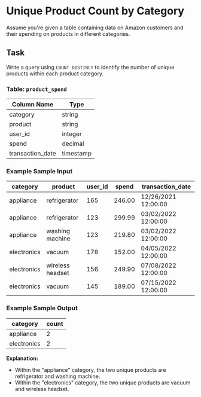 # Unique Product Count by Category

Assume you're given a table containing data on Amazon customers and their spending on products in different categories.

## Task
Write a query using `COUNT DISTINCT` to identify the number of unique products within each product category.

### Table: `product_spend`
| Column Name       | Type      |
|-------------------|-----------|
| category          | string    |
| product           | string    |
| user_id           | integer   |
| spend             | decimal   |
| transaction_date  | timestamp |

### Example Sample Input
| category   | product          | user_id | spend  | transaction_date      |
|------------|------------------|---------|--------|-----------------------|
| appliance  | refrigerator      | 165     | 246.00 | 12/26/2021 12:00:00   |
| appliance  | refrigerator      | 123     | 299.99 | 03/02/2022 12:00:00   |
| appliance  | washing machine   | 123     | 219.80 | 03/02/2022 12:00:00   |
| electronics| vacuum            | 178     | 152.00 | 04/05/2022 12:00:00   |
| electronics| wireless headset  | 156     | 249.90 | 07/08/2022 12:00:00   |
| electronics| vacuum            | 145     | 189.00 | 07/15/2022 12:00:00   |

### Example Sample Output
| category    | count |
|-------------|-------|
| appliance   | 2     |
| electronics | 2     |

**Explanation:**

- Within the "appliance" category, the two unique products are refrigerator and washing machine.
- Within the "electronics" category, the two unique products are vacuum and wireless headset.
